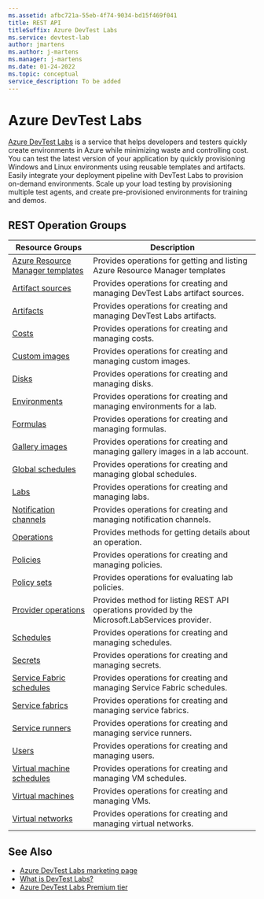 ```yaml
---
ms.assetid: afbc721a-55eb-4f74-9034-bd15f469f041
title: REST API
titleSuffix: Azure DevTest Labs
ms.service: devtest-lab
author: jmartens
ms.author: j-martens
ms.manager: j-martens
ms.date: 01-24-2022
ms.topic: conceptual
service_description: To be added
---
```



# Azure DevTest Labs

[Azure DevTest Labs](/azure/devtest-labs/devtest-lab-overview) is a service that helps developers and testers quickly create environments in Azure while minimizing waste and controlling cost. You can test the latest version of your application by quickly provisioning Windows and Linux environments using reusable templates and artifacts. Easily integrate your deployment pipeline with DevTest Labs to provision on-demand environments. Scale up your load testing by provisioning multiple test agents, and create pre-provisioned environments for training and demos.

## REST Operation Groups
 
| Resource Groups                                       | Description                                                                                                          |
|-------------------------------------------------------|----------------------------------------------------------------------------------------------------------------------|
| [Azure Resource Manager templates](xref:management.azure.com.dtl.armtemplates)                     | Provides operations for getting and listing Azure Resource Manager templates | 
| [Artifact sources](xref:management.azure.com.dtl.artifactsources)                     | Provides operations for creating and managing DevTest Labs artifact sources. | 
| [Artifacts](xref:management.azure.com.dtl.artifacts)                     | Provides operations for creating and managing DevTest Labs artifacts. |
| [Costs](xref:management.azure.com.dtl.costs)                     | Provides operations for creating and managing costs. |
| [Custom images](xref:management.azure.com.dtl.customimages)                     | Provides operations for creating and managing custom images. |
| [Disks](xref:management.azure.com.dtl.disks)                     | Provides operations for creating and managing disks. |
| [Environments](xref:management.azure.com.dtl.environments)                              | Provides operations for creating and managing environments for a lab. |
| [Formulas](xref:management.azure.com.dtl.formulas)                     | Provides operations for creating and managing formulas. |
| [Gallery images](xref:management.azure.com.dtl.galleryimages)                 | Provides operations for creating and managing gallery images in a lab account.                                                                   |
| [Global schedules](xref:management.azure.com.dtl.globalschedules)                     | Provides operations for creating and managing global schedules. |
| [Labs](xref:management.azure.com.dtl.labs)                                      | Provides operations for creating and managing labs.                                                              |
| [Notification channels](xref:management.azure.com.dtl.notificationchannels)                     | Provides operations for creating and managing notification channels. |
| [Operations](xref:management.azure.com.dtl.operations)                        | Provides methods for getting details about an operation.                                    |
| [Policies](xref:management.azure.com.dtl.policies)                        | Provides operations for creating and managing policies.                                    |
| [Policy sets](xref:management.azure.com.dtl.policies)                        | Provides operations for evaluating lab policies. | 
| [Provider operations](xref:management.azure.com.dtl.provideroperations)                                | Provides method for listing REST API operations provided by the Microsoft.LabServices provider.                                                                           |
| [Schedules](xref:management.azure.com.dtl.schedules)                        | Provides operations for creating and managing schedules.                                    |
| [Secrets](xref:management.azure.com.dtl.secrets)                        | Provides operations for creating and managing secrets.                                    |
| [Service Fabric schedules](xref:management.azure.com.dtl.servicefabricschedules)                        | Provides operations for creating and managing Service Fabric schedules.                                    |
| [Service fabrics](xref:management.azure.com.dtl.servicefabrics)                        | Provides operations for creating and managing service fabrics.                                    |
| [Service runners](xref:management.azure.com.dtl.servicerunners)                        | Provides operations for creating and managing service runners. |
| [Users](xref:management.azure.com.dtl.users)                        | Provides operations for creating and managing users. |
| [Virtual machine schedules](xref:management.azure.com.dtl.virtualmachineschedules)                        | Provides operations for creating and managing VM schedules. |
| [Virtual machines](xref:management.azure.com.dtl.virtualmachines)                        | Provides operations for creating and managing VMs. |
| [Virtual networks](xref:management.azure.com.dtl.virtualnetworks)                        | Provides operations for creating and managing virtual networks. |


## See Also

- [Azure DevTest Labs marketing page](https://azure.microsoft.com/documentation/services/devtest-lab/)
- [What is DevTest Labs?](/articles/devtest-labs/devtest-lab-overview.md)
- [Azure DevTest Labs Premium tier](https://azure.microsoft.com/documentation/articles/devtest-lab-faq/)
